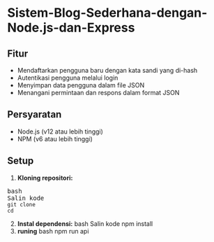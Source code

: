 # Sistem-Blog-Sederhana-dengan-Node.js-dan-Express

## Fitur

* Mendaftarkan pengguna baru dengan kata sandi yang di-hash
* Autentikasi pengguna melalui login
* Menyimpan data pengguna dalam file JSON
* Menangani permintaan dan respons dalam format JSON

## Persyaratan

* Node.js (v12 atau lebih tinggi)
* NPM (v6 atau lebih tinggi)

## Setup

1. **Kloning repositori:**

<pre><div dir="auto"><div dir="auto">bash</div><div dir="auto"><div dir="auto"><div dir="auto"><span>Salin kode</span></div></div></div><div dir="ltr"><code>git clone 
cd</code></div></div></pre>

2. **Instal dependensi:**
   bash
   Salin kode
   npm install
3. **runing**
   bash
   npm run api
